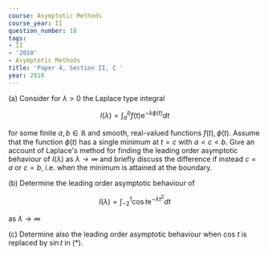 ```yaml
---
course: Asymptotic Methods
course_year: II
question_number: 18
tags:
- II
- '2010'
- Asymptotic Methods
title: 'Paper 4, Section II, C '
year: 2010
---
```




(a) Consider for $\lambda>0$ the Laplace type integral

$$I(\lambda)=\int_{a}^{b} f(t) \mathrm{e}^{-\lambda \phi(t)} d t$$

for some finite $a, b \in \mathbb{R}$ and smooth, real-valued functions $f(t), \phi(t)$. Assume that the function $\phi(t)$ has a single minimum at $t=c$ with $a<c<b$. Give an account of Laplace's method for finding the leading order asymptotic behaviour of $I(\lambda)$ as $\lambda \rightarrow \infty$ and briefly discuss the difference if instead $c=a$ or $c=b$, i.e. when the minimum is attained at the boundary.

(b) Determine the leading order asymptotic behaviour of

$$I(\lambda)=\int_{-2}^{1} \cos t \mathrm{e}^{-\lambda t^{2}} d t$$

as $\lambda \rightarrow \infty$

(c) Determine also the leading order asymptotic behaviour when cos $t$ is replaced by $\sin t$ in $(*)$.